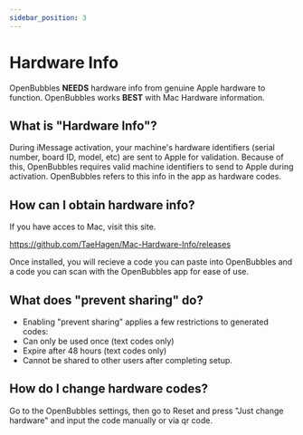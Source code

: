 ```yaml
---
sidebar_position: 3
---
```

# Hardware Info
OpenBubbles **NEEDS** hardware info from genuine Apple hardware to function. OpenBubbles works **BEST** with Mac Hardware information.

## What is "Hardware Info"?
During iMessage activation, your machine's hardware identifiers (serial number, board ID, model, etc) are sent to Apple for validation. Because of this, OpenBubbles requires valid machine identifiers to send to Apple during activation. OpenBubbles refers to this info in the app as hardware codes.

## How can I obtain hardware info?
If you have acces to Mac, visit this site.

https://github.com/TaeHagen/Mac-Hardware-Info/releases

Once installed, you will recieve a code you can paste into OpenBubbles and a code you can scan with the OpenBubbles app for ease of use.

## What does "prevent sharing" do?

* Enabling "prevent sharing" applies a few restrictions to generated codes:
* Can only be used once (text codes only)
* Expire after 48 hours (text codes only)
* Cannot be shared to other users after completing setup.

## How do I change hardware codes?
Go to the OpenBubbles settings, then go to Reset and press "Just change hardware" and input the code manually or via qr code.